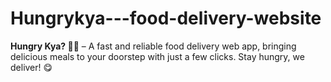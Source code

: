 # Hungrykya---food-delivery-website
**Hungry Kya? 🍔🚀** – A fast and reliable food delivery web app, bringing delicious meals to your doorstep with just a few clicks. Stay hungry, we deliver! 😋
